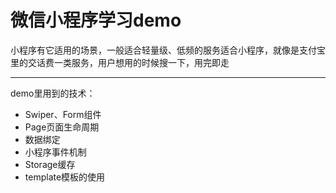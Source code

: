 # 微信小程序学习demo

小程序有它适用的场景，一般适合轻量级、低频的服务适合小程序，就像是支付宝里的交话费一类服务，用户想用的时候搜一下，用完即走

---

demo里用到的技术：

- Swiper、Form组件
- Page页面生命周期
- 数据绑定
- 小程序事件机制
- Storage缓存
- template模板的使用 